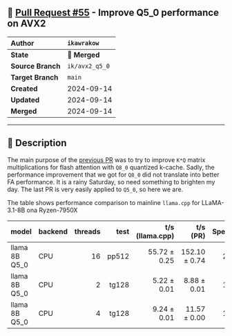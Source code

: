## 🔀 [Pull Request #55](https://github.com/ikawrakow/ik_llama.cpp/pull/55) - Improve Q5_0 performance on AVX2

| **Author** | `ikawrakow` |
| :--- | :--- |
| **State** | 🔀 **Merged** |
| **Source Branch** | `ik/avx2_q5_0` |
| **Target Branch** | `main` |
| **Created** | 2024-09-14 |
| **Updated** | 2024-09-14 |
| **Merged** | 2024-09-14 |

---

## 📄 Description

The main purpose of the [previous PR](https://github.com/ikawrakow/ik_llama.cpp/pull/54) was to try to improve `K*Q` matrix multiplications for flash attention with `Q8_0` quantized k-cache. Sadly, the performance improvement that we got for `Q8_0` did not translate into better FA performance. It is a rainy Saturday, so need something to brighten my day. The last PR is very easily applied to `Q5_0`, so here we are.

The table shows performance comparison to mainline `llama.cpp` for LLaMA-3.1-8B ona Ryzen-7950X

| model         | backend    | threads |          test |     t/s (llama.cpp)  |    t/s (PR)      |  Speedup |
| --------------| ---------- | ------: | ------------: | -------------------: | ---------------: | -------: |
| llama 8B Q5_0 | CPU        |      16 |         pp512 |         55.72 ± 0.25 |    152.10 ± 0.74 |  2.793   |   
| llama 8B Q5_0 | CPU        |       2 |         tg128 |          5.22 ± 0.01 |      8.88 ± 0.01 |  1.701   |   
| llama 8B Q5_0 | CPU        |       4 |         tg128 |          9.24 ± 0.01 |     11.57 ± 0.00 |  1.252   |
